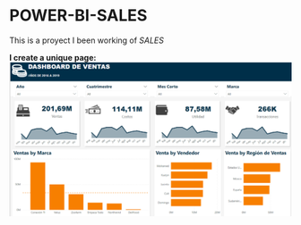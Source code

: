 # POWER-BI-SALES

This is a proyect I been working of *SALES*


**I create a unique page:**
![Dashboard_index](ventas_dashboard.PNG)
